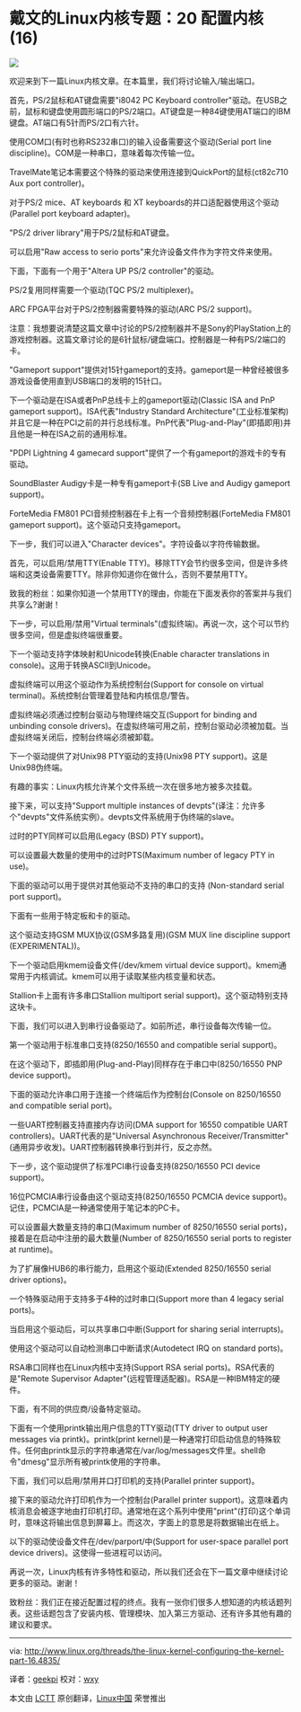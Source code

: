 戴文的Linux内核专题：20 配置内核 (16)
================================================================================
![](http://www.linux.org/attachments/slide-jpg.587/)

欢迎来到下一篇Linux内核文章。在本篇里，我们将讨论输入/输出端口。

首先，PS/2鼠标和AT键盘需要"i8042 PC Keyboard controller"驱动。在USB之前，鼠标和键盘使用圆形端口的PS/2端口。AT键盘是一种84键使用AT端口的IBM键盘。AT端口有5针而PS/2口有六针。

使用COM口(有时也称RS232串口)的输入设备需要这个驱动(Serial port line discipline)。COM是一种串口，意味着每次传输一位。

TravelMate笔记本需要这个特殊的驱动来使用连接到QuickPort的鼠标(ct82c710 Aux port controller)。

对于PS/2 mice、AT keyboards 和 XT keyboards的并口适配器使用这个驱动(Parallel port keyboard adapter)。

"PS/2 driver library"用于PS/2鼠标和AT键盘。

可以启用"Raw access to serio ports"来允许设备文件作为字符文件来使用。

下面，下面有一个用于"Altera UP PS/2 controller"的驱动。

PS/2复用同样需要一个驱动(TQC PS/2 multiplexer)。

ARC FPGA平台对于PS/2控制器需要特殊的驱动(ARC PS/2 support)。

注意：我想要说清楚这篇文章中讨论的PS/2控制器并不是Sony的PlayStation上的游戏控制器。这篇文章讨论的是6针鼠标/键盘端口。控制器是一种有PS/2端口的卡。

"Gameport support"提供对15针gameport的支持。gameport是一种曾经被很多游戏设备使用直到USB端口的发明的15针口。

下一个驱动是在ISA或者PnP总线卡上的gameport驱动(Classic ISA and PnP gameport support)。ISA代表"Industry Standard Architecture"(工业标准架构)并且它是一种在PCI之前的并行总线标准。PnP代表"Plug-and-Play"(即插即用)并且他是一种在ISA之前的通用标准。

"PDPI Lightning 4 gamecard support"提供了一个有gameport的游戏卡的专有驱动。

SoundBlaster Audigy卡是一种专有gameport卡(SB Live and Audigy gameport support)。

ForteMedia FM801 PCI音频控制器在卡上有一个音频控制器(ForteMedia FM801 gameport support)。这个驱动只支持gameport。

下一步，我们可以进入"Character devices"。字符设备以字符传输数据。

首先，可以启用/禁用TTY(Enable TTY)。移除TTY会节约很多空间，但是许多终端和这类设备需要TTY。除非你知道你在做什么，否则不要禁用TTY。

致我的粉丝：如果你知道一个禁用TTY的理由，你能在下面发表你的答案并与我们共享么?谢谢！

下一步，可以启用/禁用"Virtual terminals"(虚拟终端)。再说一次，这个可以节约很多空间，但是虚拟终端很重要。

下一个驱动支持字体映射和Unicode转换(Enable character translations in console)。这用于转换ASCII到Unicode。

虚拟终端可以用这个驱动作为系统控制台(Support for console on virtual terminal)。系统控制台管理着登陆和内核信息/警告。

虚拟终端必须通过控制台驱动与物理终端交互(Support for binding and unbinding console drivers)。在虚拟终端可用之前，控制台驱动必须被加载。当虚拟终端关闭后，控制台终端必须被卸载。

下一个驱动提供了对Unix98 PTY驱动的支持(Unix98 PTY support)。这是Unix98伪终端。

有趣的事实：Linux内核允许某个文件系统一次在很多地方被多次挂载。

接下来，可以支持"Support multiple instances of devpts"(译注：允许多个"devpts"文件系统实例）。devpts文件系统用于伪终端的slave。

过时的PTY同样可以启用(Legacy (BSD) PTY support)。

可以设置最大数量的使用中的过时PTS(Maximum number of legacy PTY in use)。

下面的驱动可以用于提供对其他驱动不支持的串口的支持 (Non-standard serial port support)。

下面有一些用于特定板和卡的驱动。

这个驱动支持GSM MUX协议(GSM多路复用)(GSM MUX line discipline support (EXPERIMENTAL))。

下一个驱动启用kmem设备文件(/dev/kmem virtual device support)。kmem通常用于内核调试。kmem可以用于读取某些内核变量和状态。

Stallion卡上面有许多串口Stallion multiport serial support)。这个驱动特别支持这块卡。

下面，我们可以进入到串行设备驱动了。如前所述，串行设备每次传输一位。

第一个驱动用于标准串口支持(8250/16550 and compatible serial support)。

在这个驱动下，即插即用(Plug-and-Play)同样存在于串口中(8250/16550 PNP device support)。

下面的驱动允许串口用于连接一个终端后作为控制台(Console on 8250/16550 and compatible serial port)。

一些UART控制器支持直接内存访问(DMA support for 16550 compatible UART controllers)。UART代表的是"Universal Asynchronous Receiver/Transmitter"(通用异步收发)。UART控制器转换串行到并行，反之亦然。

下一步，这个驱动提供了标准PCI串行设备支持(8250/16550 PCI device support)。

16位PCMCIA串行设备由这个驱动支持(8250/16550 PCMCIA device support)。记住，PCMCIA是一种通常使用于笔记本的PC卡。

可以设置最大数量支持的串口(Maximum number of 8250/16550 serial ports)，接着是在启动中注册的最大数量(Number of 8250/16550 serial ports to register at runtime)。

为了扩展像HUB6的串行能力，启用这个驱动(Extended 8250/16550 serial driver options)。

一个特殊驱动用于支持多于4种的过时串口(Support more than 4 legacy serial ports)。

当启用这个驱动后，可以共享串口中断(Support for sharing serial interrupts)。

使用这个驱动可以自动检测串口中断请求(Autodetect IRQ on standard ports)。

RSA串口同样也在Linux内核中支持(Support RSA serial ports)。RSA代表的是"Remote Supervisor Adapter"(远程管理适配器)。RSA是一种IBM特定的硬件。

下面，有不同的供应商/设备特定驱动。

下面有一个使用printk输出用户信息的TTY驱动(TTY driver to output user messages via printk)。printk(print kernel)是一种通常打印启动信息的特殊软件。任何由printk显示的字符串通常在/var/log/messages文件里。shell命令"dmesg"显示所有被printk使用的字符串。

下面，我们可以启用/禁用并口打印机的支持(Parallel printer support)。

接下来的驱动允许打印机作为一个控制台(Parallel printer support)。这意味着内核消息会被逐字地由打印机打印。通常地在这个系列中使用"print"(打印)这个单词时，意味这将输出信息到屏幕上。而这次，字面上的意思是将数据输出在纸上。

以下的驱动使设备文件在/dev/parport/中(Support for user-space parallel port device drivers)。这使得一些进程可以访问。

再说一次，Linux内核有许多特性和驱动，所以我们还会在下一篇文章中继续讨论更多的驱动。谢谢！

致粉丝：我们正在接近配置过程的终点。我有一张你们很多人想知道的内核话题列表。这些话题包含了安装内核、管理模块、加入第三方驱动、还有许多其他有趣的建议和要求。

--------------------------------------------------------------------------------

via: http://www.linux.org/threads/the-linux-kernel-configuring-the-kernel-part-16.4835/

译者：[geekpi](https://github.com/geekpi) 校对：[wxy](https://github.com/wxy)

本文由 [LCTT](https://github.com/LCTT/TranslateProject) 原创翻译，[Linux中国](http://linux.cn/) 荣誉推出